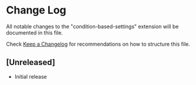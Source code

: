 # Change Log

All notable changes to the "condition-based-settings" extension will be documented in this file.

Check [Keep a Changelog](http://keepachangelog.com/) for recommendations on how to structure this file.

## [Unreleased]

- Initial release